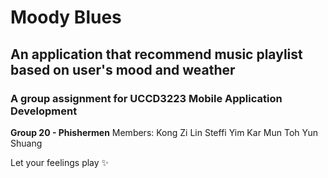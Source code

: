 # Moody Blues
## An application that recommend music playlist based on user's mood and weather

### A group assignment for **UCCD3223 Mobile Application Development**
**Group 20 - Phishermen**
Members:
Kong Zi Lin
Steffi Yim Kar Mun
Toh Yun Shuang

Let your feelings play ✨
